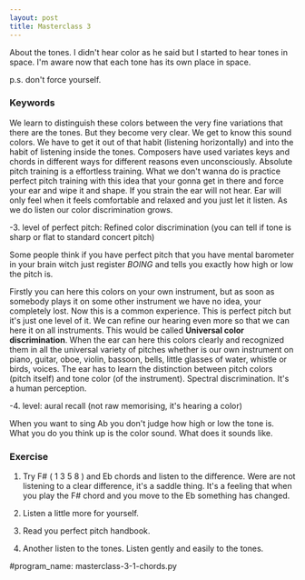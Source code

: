 ```yaml
---
layout: post
title: Masterclass 3
---
```


About the tones. I didn't hear color as he said but I started to hear tones in space. I'm aware now that each tone has its own place in space.

p.s. don't force yourself.

### Keywords

We learn to distinguish these colors between the very fine variations that there are the tones.
But they become very clear. We get to know this sound colors.
We have to get it out of that habit (listening horizontally) and into the habit of listening inside the tones.
Composers have used variates keys and chords in different ways for different reasons even unconsciously.
Absolute pitch training is a effortless training. What we don't wanna do is practice perfect pitch training with this idea that your gonna get in there and force your ear and wipe it and shape. If you strain the ear will not hear. Ear will only feel when it feels comfortable and relaxed and you just let it listen.
As we do listen our color discrimination grows.

-3. level of perfect pitch: Refined color discrimination (you can tell if tone is sharp or flat to standard concert pitch)

Some people think if you have perfect pitch that you have mental barometer in your brain witch just register *BOING* and tells you exactly how high or low the pitch is. 

Firstly you can here this colors on your own instrument, but as soon as somebody plays it on some other instrument we have no idea, your completely lost. Now this is a common experience. This is perfect pitch but it's just one level of it. We can refine our hearing even more so that we can here it on all instruments. This would be called **Universal color discrimination**. When the ear can here this colors clearly and recognized them in all the universal variety of pitches whether is our own instrument on piano, guitar, oboe, violin, bassoon, bells, little glasses of water, whistle or birds, voices.
The ear has to learn the distinction between pitch colors (pitch itself) and tone color (of the instrument). Spectral discrimination.
It's a human perception.

-4. level: aural recall (not raw memorising, it's hearing a color)

When you want to sing Ab you don't judge how high or low the tone is. What you do you think up is the color sound. What does it sounds like.

### Exercise

1. Try F# ( 1 3 5 8 ) and Eb chords and listen to the difference. Were are not listening to a clear difference, it's a saddle thing. It's a feeling that when you play the F# chord and you move to the Eb something has changed.

2. Listen a little more for yourself.

3. Read you perfect pitch handbook.

4. Another listen to the tones. Listen gently and easily to the tones.

#program_name: masterclass-3-1-chords.py

